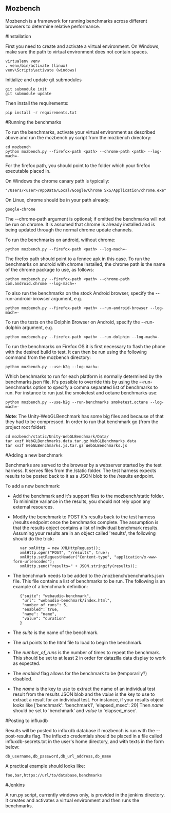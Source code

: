 Mozbench
--------
Mozbench is a framework for running benchmarks across different browsers
to determine relative performance.

#Installation

First you need to create and activate a virtual environment. On Windows,
make sure the path to virtual environment does not contain spaces.

    virtualenv venv
    . venv/bin/activate (linux)
    venv\Scripts\activate (windows)
 
Initialize and update git submodules

    git submodule init
    git submodule update

Then install the requirements:

    pip install -r requirements.txt

#Running the benchmarks

To run the benchmarks, activate your virtual environment as described above
and run the mozbench.py script from the mozbench directory:

    cd mozbench
    python mozbench.py --firefox-path <path> --chrome-path <path> --log-mach=-

For the firefox path, you should point to the folder which your firefox executable
placed in.

On Windows the chrome canary path is typically:

    "/Users/<user>/AppData/Local/Google/Chrome SxS/Application/chrome.exe"

On Linux, chrome should be in your path already:

    google-chrome

The --chrome-path argument is optional; if omitted the benchmarks will not
be run on chrome. It is assumed that chrome is already installed and is being
updated through the normal chrome update channels.

To run the benchmarks on android, without chrome:

    python mozbench.py --firefox-path <path> --log-mach=-

The firefox path should point to a fennec apk in this case. To run the benchmarks
on android with chrome installed, the chrome path is the name of the chrome
package to use, as follows:

    python mozbench.py --firefox-path <path> --chrome-path com.android.chrome --log-mach=-

To also run the benchmarks on the stock Android browser, specify the
--run-android-browser argument, e.g.

    python mozbench.py --firefox-path <path> --run-android-browser --log-mach=-

To run the tests on the Dolphin Browser on Android, specify the
--run-dolphin argument, e.g.

    python mozbench.py --firefox-path <path> --run-dolphin --log-mach=-

To run the benchmarks on Firefox OS it is first necessary to flash the phone
with the desired build to test. It can then be run using the following command
from the mozbench directory:

    python mozbench.py --use-b2g --log-mach=-

Which benchmarks to run for each platform is normally determined by the
benchmarks.json file. It's possible to override this by using the
--run-benchmarks option to specify a comma separated list of benchmarks to
run. For instance to run just the smoketest and octane benchmarks use:

    python mozbench.py --use-b2g --run-benchmarks smoketest,octane --log-mach=-

**Note**: The Unity-WebGLBenchmark has some big files and because of that they
had to be compressed. In order to run that benchmark go (from the project root
folder):

    cd mozbench/static/Unity-WebGLBenchmark/Data/
    tar xvzf WebGLBenchmarks.data.tar.gz WebGLBenchmarks.data
    tar xvzf WebGLBenchmarks.js.tar.gz WebGLBenchmarks.js

#Adding a new benchmark

Benchmarks are served to the browser by a webserver started by the test
harness. It serves files from the /static folder. The test harness expects
results to be posted back to it as a JSON blob to the /results endpoint.

To add a new benchmark:

* Add the benchmark and it's support files to the mozbench/static folder.
To minimize variance in the results, you should not rely upon any external
resources.

* Modify the benchmark to POST it's results back to the test harness
/results endpoint once the benchmarks complete. The assumption is that the
results object contains a list of individual benchmark results. Assuming
your results are in an object called 'results', the following should do the
trick:

         var xmlHttp = new XMLHttpRequest();
         xmlHttp.open("POST", "/results", true);
         xmlHttp.setRequestHeader("Content-type", "application/x-www-form-urlencoded");
         xmlHttp.send("results=" + JSON.stringify(results));

* The benchmark needs to be added to the /mozbench/benchmarks.json file.
This file contains a list of benchmarks to be run. The following is an
example of a benchmark definition:

         {"suite": "webaudio-benchmark",
          "url": "webaudio-benchmark/index.html",
          "number_of_runs": 5,
          "enabled": true,
          "name": "name",
          "value": "duration"
         }

* The _suite_ is the name of the benchmark.
* The _url_ points to the html file to load to begin the benchmark.
* The _number\_of\_runs_ is the number of times to repeat the benchmark.
This should be set to at least 2 in order for datazilla data display to
work as expected.
* The _enabled_ flag allows for the benchmark to be (temporarily?) disabled.
* The _name_ is the key to use to extract the name of an individual test
result from the results JSON blob and the _value_ is the key to use to
extract a result for an individual test. For instance, if your results
object looks like ['benchmark': 'benchmark1', 'elapsed\_msec': 20] Then
_name_ should be set to 'benchmark' and _value_ to 'elapsed\_msec'.

#Posting to influxdb

Results will be posted to influxdb database if mozbench is run with the
--post-results flag. The influxdb credentials should be placed in a file
called influxdb-secrets.txt in the user's home directory, and with texts
in the form below:

    db_username,db_password,db_url_address,db_name

A practical example should looks like:

    foo,bar,https://url/to/database,benchmarks

#Jenkins

A run.py script, currently windows only, is provided in the jenkins
directory. It creates and activates a virtual environment and then runs the
benchmarks.
